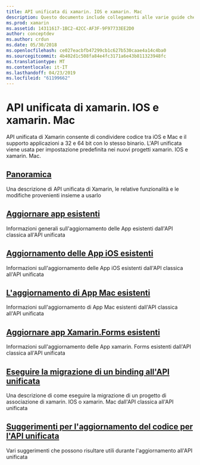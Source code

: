 ```yaml
---
title: API unificata di xamarin. IOS e xamarin. Mac
description: Questo documento include collegamenti alle varie guide che descrivono l'API unificata di Xamarin. Contenuto collegato viene fornita una panoramica dell'API unificata e illustra come eseguire la migrazione di progetti esistenti.
ms.prod: xamarin
ms.assetid: 14311617-1BC2-42CC-AF3F-9F97733EE2D0
author: conceptdev
ms.author: crdun
ms.date: 05/30/2018
ms.openlocfilehash: ce027eacbfb47299cb1c627b530caae4a14c4ba0
ms.sourcegitcommit: 4b402d1c508fa84e4fc3171a6e43b811323948fc
ms.translationtype: MT
ms.contentlocale: it-IT
ms.lasthandoff: 04/23/2019
ms.locfileid: "61199662"
---
```

# <a name="unified-api-for-xamarinios-and-xamarinmac"></a>API unificata di xamarin. IOS e xamarin. Mac

API unificata di Xamarin consente di condividere codice tra iOS e Mac e il supporto applicazioni a 32 e 64 bit con lo stesso binario. L'API unificata viene usata per impostazione predefinita nei nuovi progetti xamarin. IOS e xamarin. Mac.

## <a name="overviewoverviewmd"></a>[Panoramica](overview.md)

Una descrizione di API unificata di Xamarin, le relative funzionalità e le modifiche provenienti insieme a usarlo

## <a name="update-existing-appsupdating-appsmd"></a>[Aggiornare app esistenti](updating-apps.md)

Informazioni generali sull'aggiornamento delle App esistenti dall'API classica all'API unificata

## <a name="updating-existing-ios-appsupdating-ios-appsmd"></a>[Aggiornamento delle App iOS esistenti](updating-ios-apps.md)

Informazioni sull'aggiornamento delle App iOS esistenti dall'API classica all'API unificata

## <a name="updating-existing-mac-appsupdating-mac-appsmd"></a>[L'aggiornamento di App Mac esistenti](updating-mac-apps.md)

Informazioni sull'aggiornamento di App Mac esistenti dall'API classica all'API unificata

## <a name="update-existing-xamarinforms-appsupdating-xamarin-forms-appsmd"></a>[Aggiornare app Xamarin.Forms esistenti](updating-xamarin-forms-apps.md)

Informazioni sull'aggiornamento delle App xamarin. Forms esistenti dall'API classica all'API unificata

## <a name="migrating-a-binding-to-the-unified-apiupdate-bindingmd"></a>[Eseguire la migrazione di un binding all'API unificata](update-binding.md)

Una descrizione di come eseguire la migrazione di un progetto di associazione di xamarin. IOS o xamarin. Mac dall'API classica all'API unificata

## <a name="tips-for-updating-code-to-the-unified-apiupdating-tipsmd"></a>[Suggerimenti per l'aggiornamento del codice per l'API unificata](updating-tips.md)

Vari suggerimenti che possono risultare utili durante l'aggiornamento all'API unificata

